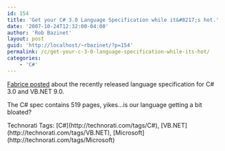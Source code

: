 ```yaml
---
id: 154
title: 'Get your C# 3.0 Language Specification while it&#8217;s hot.'
date: '2007-10-24T12:32:00-04:00'
author: 'Rob Bazinet'
layout: post
guid: 'http://localhost/~rbazinet/?p=154'
permalink: /c/get-your-c-3-0-language-specification-while-its-hot/
categories:
    - 'C#'
---
```


[Fabrice posted](http://weblogs.asp.net/fmarguerie/archive/2007/10/24/c-3-0-and-vb-net-9-0-language-specifications.aspx) about the recently released language specification for C# 3.0 and VB.NET 9.0.

The C# spec contains 519 pages, yikes...is our language getting a bit bloated?

<div class="wlWriterSmartContent" style="display:inline;margin:0;padding:0;">Technorati Tags: [C#](http://technorati.com/tags/C#), [VB.NET](http://technorati.com/tags/VB.NET), [Microsoft](http://technorati.com/tags/Microsoft)</div>